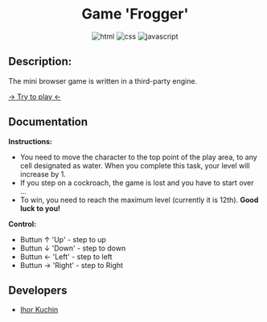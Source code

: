 <h1 align="center">
  Game 'Frogger'
</h1>

<p align="center">
  <img src="https://img.shields.io/badge/-html-red" alt="html">
  <img src="https://img.shields.io/badge/-css-blue" alt="css">
  <img src="https://img.shields.io/badge/-javascript-yellow" alt="javascript">
</p>

## Description:

The mini browser game is written in a third-party engine.

[→ Try to play ←](https://ik-web.github.io/game-frogger/)

## Documentation

**Instructions:**
- You need to move the character to the top point of the play area, to any cell designated as water. When you complete this task, your level will increase by 1.
- If you step on a cockroach, the game is lost and you have to start over ...
- To win, you need to reach the maximum level (currently it is 12th).
**Good luck to you!**

**Control:**
- Buttun ↑ 'Up'    - step to up
- Buttun ↓ 'Down'  - step to down
- Buttun ← 'Left'  - step to left
- Buttun → 'Right' - step to Right

## Developers

- [Ihor Kuchin](https://github.com/ik-web)
